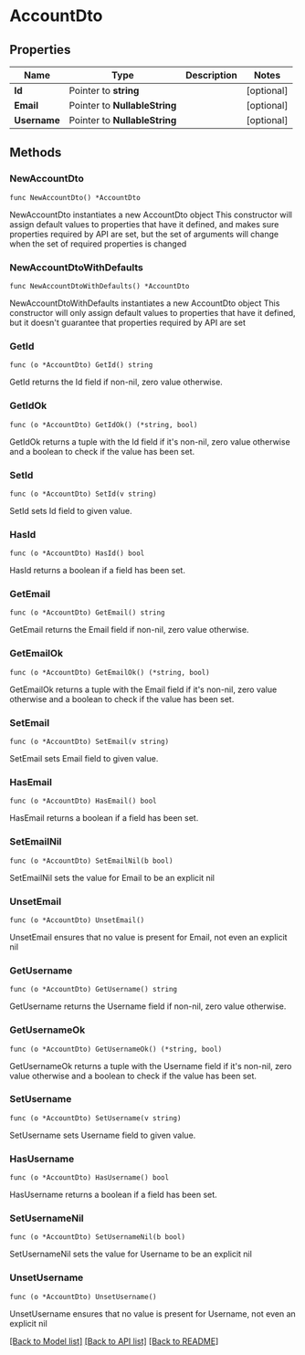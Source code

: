 # AccountDto

## Properties

Name | Type | Description | Notes
------------ | ------------- | ------------- | -------------
**Id** | Pointer to **string** |  | [optional] 
**Email** | Pointer to **NullableString** |  | [optional] 
**Username** | Pointer to **NullableString** |  | [optional] 

## Methods

### NewAccountDto

`func NewAccountDto() *AccountDto`

NewAccountDto instantiates a new AccountDto object
This constructor will assign default values to properties that have it defined,
and makes sure properties required by API are set, but the set of arguments
will change when the set of required properties is changed

### NewAccountDtoWithDefaults

`func NewAccountDtoWithDefaults() *AccountDto`

NewAccountDtoWithDefaults instantiates a new AccountDto object
This constructor will only assign default values to properties that have it defined,
but it doesn't guarantee that properties required by API are set

### GetId

`func (o *AccountDto) GetId() string`

GetId returns the Id field if non-nil, zero value otherwise.

### GetIdOk

`func (o *AccountDto) GetIdOk() (*string, bool)`

GetIdOk returns a tuple with the Id field if it's non-nil, zero value otherwise
and a boolean to check if the value has been set.

### SetId

`func (o *AccountDto) SetId(v string)`

SetId sets Id field to given value.

### HasId

`func (o *AccountDto) HasId() bool`

HasId returns a boolean if a field has been set.

### GetEmail

`func (o *AccountDto) GetEmail() string`

GetEmail returns the Email field if non-nil, zero value otherwise.

### GetEmailOk

`func (o *AccountDto) GetEmailOk() (*string, bool)`

GetEmailOk returns a tuple with the Email field if it's non-nil, zero value otherwise
and a boolean to check if the value has been set.

### SetEmail

`func (o *AccountDto) SetEmail(v string)`

SetEmail sets Email field to given value.

### HasEmail

`func (o *AccountDto) HasEmail() bool`

HasEmail returns a boolean if a field has been set.

### SetEmailNil

`func (o *AccountDto) SetEmailNil(b bool)`

 SetEmailNil sets the value for Email to be an explicit nil

### UnsetEmail
`func (o *AccountDto) UnsetEmail()`

UnsetEmail ensures that no value is present for Email, not even an explicit nil
### GetUsername

`func (o *AccountDto) GetUsername() string`

GetUsername returns the Username field if non-nil, zero value otherwise.

### GetUsernameOk

`func (o *AccountDto) GetUsernameOk() (*string, bool)`

GetUsernameOk returns a tuple with the Username field if it's non-nil, zero value otherwise
and a boolean to check if the value has been set.

### SetUsername

`func (o *AccountDto) SetUsername(v string)`

SetUsername sets Username field to given value.

### HasUsername

`func (o *AccountDto) HasUsername() bool`

HasUsername returns a boolean if a field has been set.

### SetUsernameNil

`func (o *AccountDto) SetUsernameNil(b bool)`

 SetUsernameNil sets the value for Username to be an explicit nil

### UnsetUsername
`func (o *AccountDto) UnsetUsername()`

UnsetUsername ensures that no value is present for Username, not even an explicit nil

[[Back to Model list]](../README.md#documentation-for-models) [[Back to API list]](../README.md#documentation-for-api-endpoints) [[Back to README]](../README.md)


